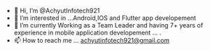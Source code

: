 - 👋 Hi, I’m @AchyutInfotech921
- 👀 I’m interested in ...Android,IOS and Flutter app developement 
- 🌱 I’m currently Working as a Team Leader and having 7+ years of experience in mobile application developement  ...
.
- 📫 How to reach me ... achyutinfotech921@gmail.com

<!---
AchyutInfotech921/AchyutInfotech921 is a ✨ special ✨ repository because its `README.md` (this file) appears on your GitHub profile.
You can click the Preview link to take a look at your changes.
--->
